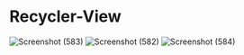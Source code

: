 # Recycler-View
![Screenshot (583)](https://user-images.githubusercontent.com/101046849/220352374-10e9cda1-d6af-4f84-b54e-71aaa85b5f1b.png)
![Screenshot (582)](https://user-images.githubusercontent.com/101046849/220352399-2ab2bcaf-d330-4893-a63b-1423d82e488e.png)
![Screenshot (584)](https://user-images.githubusercontent.com/101046849/220352421-a130571c-6a40-45cf-a8ae-06f0577e31d0.png)
